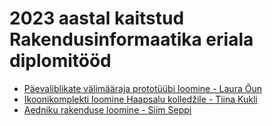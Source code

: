 # 2023 aastal kaitstud Rakendusinformaatika eriala diplomitööd

- [Päevaliblikate välimääraja prototüübi loomine - Laura Õun](./2023/Liblikarakendus/README.md)
- [Ikoonikomplekti loomine Haapsalu kolledžile - Tiina Kukli](./2023/Ikoonikomplekt/README.md)
- [Aedniku rakenduse loomine - Siim Seppi](./2023/Aednikurakendus/README.md)